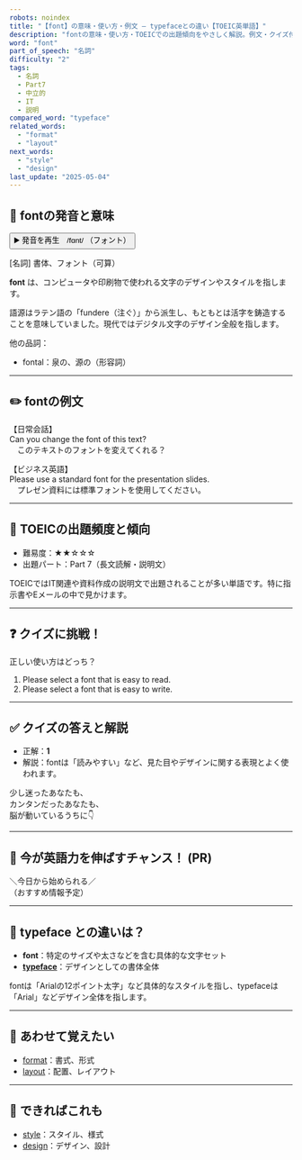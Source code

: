 ```yaml
---
robots: noindex
title: "【font】の意味・使い方・例文 ― typefaceとの違い【TOEIC英単語】"
description: "fontの意味・使い方・TOEICでの出題傾向をやさしく解説。例文・クイズ付きでtypefaceとの違いもわかりやすく学べます。"
word: "font"
part_of_speech: "名詞"
difficulty: "2"
tags:
  - 名詞
  - Part7
  - 中立的
  - IT
  - 説明
compared_word: "typeface"
related_words:
  - "format"
  - "layout"
next_words:
  - "style"
  - "design"
last_update: "2025-05-04"
---
```


## 🔰 fontの発音と意味

<button class="play-audio" onclick="playTTS('font')">
  <span class="play-audio-main">
    ▶️ 発音を再生　/fɑnt/
  </span>
  <span class="play-audio-sub">
    （フォント）
  </span>
</button>

[名詞] 書体、フォント（可算）

**font** は、コンピュータや印刷物で使われる文字のデザインやスタイルを指します。

語源はラテン語の「fundere（注ぐ）」から派生し、もともとは活字を鋳造することを意味していました。現代ではデジタル文字のデザイン全般を指します。

他の品詞：  
- fontal：泉の、源の（形容詞）

---

## ✏️ fontの例文

【日常会話】  
Can you change the font of this text?  
　このテキストのフォントを変えてくれる？

【ビジネス英語】  
Please use a standard font for the presentation slides.  
　プレゼン資料には標準フォントを使用してください。

---

## 🎯 TOEICの出題頻度と傾向

- 難易度：★★☆☆☆
- 出題パート：Part 7（長文読解・説明文）

TOEICではIT関連や資料作成の説明文で出題されることが多い単語です。特に指示書やEメールの中で見かけます。

---

## ❓ クイズに挑戦！

正しい使い方はどっち？

1. Please select a font that is easy to read.  
2. Please select a font that is easy to write.

---

## ✅ クイズの答えと解説

- 正解：**1**
- 解説：fontは「読みやすい」など、見た目やデザインに関する表現とよく使われます。

少し迷ったあなたも、  
カンタンだったあなたも、  
脳が動いているうちに👇️

---

## 🚀 今が英語力を伸ばすチャンス！ (PR)

<div class="info-center">
＼今日から始められる／<br>  
（おすすめ情報予定）
</div>

---

## 🤔  typeface との違いは？

- **font**：特定のサイズや太さなどを含む具体的な文字セット
- **[typeface](/word/typeface/)**：デザインとしての書体全体

fontは「Arialの12ポイント太字」など具体的なスタイルを指し、typefaceは「Arial」などデザイン全体を指します。

---

## 🧩 あわせて覚えたい

- [format](/word/format/)：書式、形式
- [layout](/word/layout/)：配置、レイアウト

---

## 📖 できればこれも

- [style](/word/style/)：スタイル、様式
- [design](/word/design/)：デザイン、設計
<!-- cvid: aid42_bid10 -->
